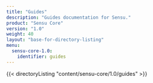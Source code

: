 ```yaml
---
title: "Guides"
description: "Guides documentation for Sensu."
product: "Sensu Core"
version: "1.0"
weight: 40
layout: "base-for-directory-listing"
menu:
  sensu-core-1.0:
    identifier: guides
---
```


{{< directoryListing "content/sensu-core/1.0/guides" >}}
